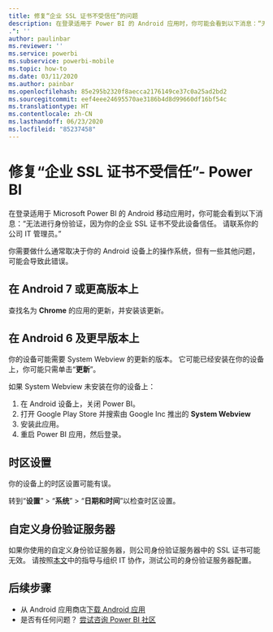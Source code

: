 ```yaml
---
title: 修复“企业 SSL 证书不受信任”的问题
description: 在登录适用于 Power BI 的 Android 应用时，你可能会看到以下消息：“无法进行身份验证，因为你的企业 SSL 证书不受信任
.": ''
author: paulinbar
ms.reviewer: ''
ms.service: powerbi
ms.subservice: powerbi-mobile
ms.topic: how-to
ms.date: 03/11/2020
ms.author: painbar
ms.openlocfilehash: 85e295b2320f8aecca2176149ce37c0a25ad2bd2
ms.sourcegitcommit: eef4eee24695570ae3186b4d8d99660df16bf54c
ms.translationtype: HT
ms.contentlocale: zh-CN
ms.lasthandoff: 06/23/2020
ms.locfileid: "85237458"
---
```

# <a name="fixing-corporate-ssl-certificate-is-untrusted---power-bi"></a>修复“企业 SSL 证书不受信任”- Power BI
在登录适用于 Microsoft Power BI 的 Android 移动应用时，你可能会看到以下消息：“无法进行身份验证，因为你的企业 SSL 证书不受此设备信任。 请联系你的公司 IT 管理员。” 

你需要做什么通常取决于你的 Android 设备上的操作系统，但有一些其他问题，可能会导致此错误。

## <a name="on-android-7-or-later"></a>在 Android 7 或更高版本上
查找名为 **Chrome** 的应用的更新，并安装该更新。

## <a name="on-android-6-and-earlier"></a>在 Android 6 及更早版本上
你的设备可能需要 System Webview 的更新的版本。 它可能已经安装在你的设备上，你可能只需单击“**更新**”。

如果 System Webview 未安装在你的设备上：

1. 在 Android 设备上，关闭 Power BI。
2. 打开 Google Play Store 并搜索由 Google Inc 推出的 **System Webview**
3. 安装此应用。
4. 重启 Power BI 应用，然后登录。

## <a name="time-zone-settings"></a>时区设置
你的设备上的时区设置可能有误。 

转到“**设置**” > “**系统**” > “**日期和时间**”以检查时区设置。

## <a name="custom-authentication-server"></a>自定义身份验证服务器
如果你使用的自定义身份验证服务器，则公司身份验证服务器中的 SSL 证书可能无效。 请按照[本文](https://support.microsoft.com/help/3203929/using-adal-to-authenticate-from-android-devices-fails-if-additional-ce)中的指导与组织 IT 协作，测试公司的身份验证服务器配置。

## <a name="next-steps"></a>后续步骤
* 从 Android 应用商店[下载 Android 应用](https://go.microsoft.com/fwlink/?LinkID=544867)
* 是否有任何问题？ [尝试咨询 Power BI 社区](https://community.powerbi.com/) 

